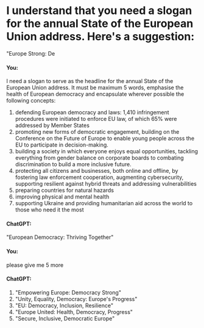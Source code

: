 # I understand that you need a slogan for the annual State of the European Union address. Here's a suggestion:

"Europe Strong: De

#### You:
I need a slogan to serve as the headline for the annual State of the European Union address. It must be maximum 5 words, emphasise the health of European democracy  and encapsulate wherever possible the following concepts:
1) defending European democracy and laws: 1,410 infringement procedures were initiated to enforce EU law, of which 65% were addressed by Member States
2) promoting new forms of democratic engagement, building on the Conference on the Future of Europe to enable young people across the EU to participate in decision-making.
3) building a society in which everyone enjoys equal opportunities, tackling everything from gender balance on corporate boards to combating discrimination to build a more inclusive future.
4) protecting all citizens and businesses, both online and offline, by fostering law enforcement cooperation, augmenting cybersecurity, supporting resilient against hybrid threats and addressing vulnerabilities
5) preparing countries for natural hazards
6) improving physical and mental health
7) supporting Ukraine and providing humanitarian aid across the world to those who need it the most

#### ChatGPT:
"European Democracy: Thriving Together"


#### You:
please give me 5 more

#### ChatGPT:
1. "Empowering Europe: Democracy Strong"
2. "Unity, Equality, Democracy: Europe's Progress"
3. "EU: Democracy, Inclusion, Resilience"
4. "Europe United: Health, Democracy, Progress"
5. "Secure, Inclusive, Democratic Europe"
